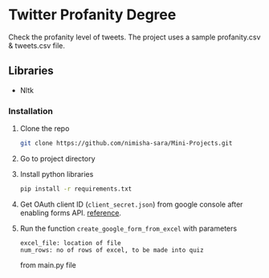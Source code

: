 # Twitter Profanity Degree

Check the profanity level of tweets. The project uses a sample profanity.csv & tweets.csv file. 

## Libraries
- Nltk

### Installation

1. Clone the repo
   ```sh
   git clone https://github.com/nimisha-sara/Mini-Projects.git
    ```
2. Go to project directory

3. Install python libraries
   ```sh
   pip install -r requirements.txt
   ```
4. Get OAuth client ID (`client_secret.json`) from google console after enabling forms API. [reference](https://developers.google.com/forms/api/quickstart/python). 
   
5. Run the function `create_google_form_from_excel` with parameters 
    ```
    excel_file: location of file
    num_rows: no of rows of excel, to be made into quiz
    ``` 
    from main.py file